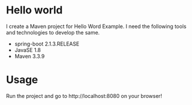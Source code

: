 # Hello world
I create a Maven project for Hello Word Example. I need the following tools and technologies to develop the same.
- spring-boot 2.1.3.RELEASE
- JavaSE 1.8
- Maven 3.3.9

# Usage
Run the project and go to http://localhost:8080 on your browser!
